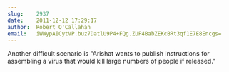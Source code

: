 ```yaml
---
slug:    2937
date:    2011-12-12 17:29:17
author:  Robert O'Callahan
email:   iWWypAICytVP.buz7DatlU9P4+FQg.ZUP4BabZEKcBRt3qf1E7E8Encgs=
---
```


Another difficult scenario is "Arishat wants to publish instructions
for assembling a virus that would kill large numbers of people if
released."
